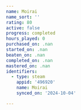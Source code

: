 ```yaml
---
name: Moirai
name_sort: ''
rating: 80
active: false
progress: completed
hours_played: 0
purchased_on: .nan
started_on: .nan
beaten_on: .nan
completed_on: .nan
mastered_on: .nan
identifiers:
  - type: steam
    appid: '496920'
    name: Moirai
    synced_on: '2024-10-04'

---
```

